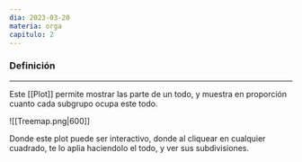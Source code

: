 ```yaml
---
dia: 2023-03-20
materia: orga
capitulo: 2
---
```

### Definición
---
Este [[Plot]] permite mostrar las parte de un todo, y muestra en proporción cuanto cada subgrupo ocupa este todo.

![[Treemap.png|600]]

Donde este plot puede ser interactivo, donde al cliquear en cualquier cuadrado, te lo aplia haciendolo el todo, y ver sus subdivisiones.